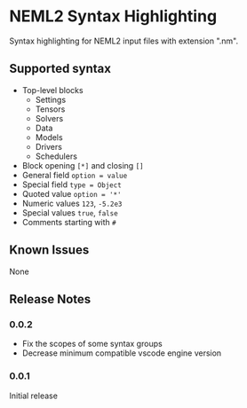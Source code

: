 # NEML2 Syntax Highlighting

Syntax highlighting for NEML2 input files with extension ".nm".

## Supported syntax

- Top-level blocks
  - Settings
  - Tensors
  - Solvers
  - Data
  - Models
  - Drivers
  - Schedulers
- Block opening `[*]` and closing `[]`
- General field `option = value`
- Special field `type = Object`
- Quoted value `option = '*'`
- Numeric values `123`, `-5.2e3`
- Special values `true`, `false`
- Comments starting with `#`

## Known Issues

None

## Release Notes

### 0.0.2

- Fix the scopes of some syntax groups
- Decrease minimum compatible vscode engine version

### 0.0.1

Initial release
